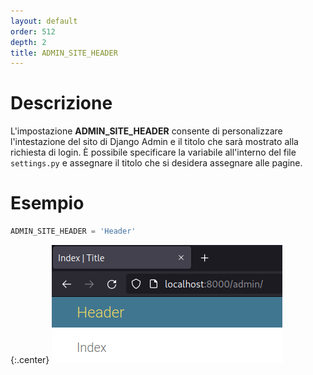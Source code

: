 ```yaml
---
layout: default
order: 512
depth: 2
title: ADMIN_SITE_HEADER
---
```

# Descrizione

L'impostazione **ADMIN_SITE_HEADER** consente di personalizzare l'intestazione
del sito di Django Admin e il titolo che sarà mostrato alla richiesta di login.
È possibile specificare la variabile all'interno del file `settings.py` e
assegnare il titolo che si desidera assegnare alle pagine.

# Esempio

```python
ADMIN_SITE_HEADER = 'Header'
```

{:.center}
![Intestazioni](/resources/django-admin-settings/archive/latest/italian/headers.png)

